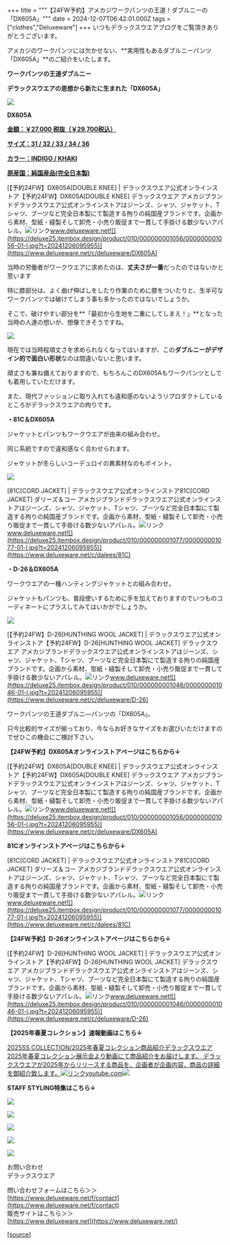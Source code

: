 +++
title = """【24FW予約】アメカジワークパンツの王道！ダブルニーの「DX605A」"""
date = 2024-12-07T06:42:01.000Z
tags = ["clothes","Deluxeware"]
+++
いつもデラックスウエアブログをご覧頂きありがとうございます。

アメカジのワークパンツには欠かせない、**実用性もあるダブルニーパンツ「DX605A」**のご紹介をいたします。

**ワークパンツの王道ダブルニー**

**デラックスウエアの思想から新たに生まれた「DX605A」**

**[![](https://stat.ameba.jp/user_images/20241207/14/deluxeware/bf/8b/j/o0800080015518744652.jpg)](https://stat.ameba.jp/user_images/20241207/14/deluxeware/bf/8b/j/o0800080015518744652.jpg)**

**DX605A**

**[金額：￥27,000 税抜（￥29,700税込）](https://www.deluxeware.net/c/deluxeware/DX605A)**

**[サイズ：31 / 32 / 33 / 34 / 36](https://www.deluxeware.net/c/deluxeware/DX605A)**

**[カラー：INDIGO / KHAKI](https://www.deluxeware.net/c/deluxeware/DX605A)**

**[原産国：純国産品(完全日本製)](https://www.deluxeware.net/c/deluxeware/DX605A)**

[【予約24FW】DX605A\[DOUBLE KNEE\] | デラックスウエア公式オンラインストア【予約24FW】DX605A\[DOUBLE KNEE\] デラックスウエア アメカジブランドデラックスウエア公式オンラインストアはジーンズ、シャツ、ジャケット、Tシャツ、ブーツなど完全日本製にて製造する拘りの純国産ブランドです。企画から素材、型紙・縫製そして卸売・小売り販促まで一貫して手掛ける数少ないアパレル。![リンク](https://c.stat100.ameba.jp/ameblo/symbols/v3.20.0/svg/gray/editor_link.svg)www.deluxeware.net![](https://deluxe25.itembox.design/product/010/000000001056/000000001056-01-l.jpg?t=20241206095955)](https://www.deluxeware.net/c/deluxeware/DX605A)

当時の労働者がワークウエアに求めたのは、**丈夫さが一番**だったのではないかと思います

特に膝部分は、よく曲げ伸ばしをしたり作業のために膝をついたりと、生半可なワークパンツでは破けてしまう事も多かったのではないでしょうか。

そこで、破けやすい部分を**「最初から生地を二重にしてしまえ！」**となった当時の人達の想いが、想像できそうですね。

[![](https://stat.ameba.jp/user_images/20241207/15/deluxeware/f6/4b/j/o0800080015518766789.jpg)](https://stat.ameba.jp/user_images/20241207/15/deluxeware/f6/4b/j/o0800080015518766789.jpg)

現在では当時程頑丈さを求められなくなってはいますが、この**ダブルニーがデザイン的で面白い形状**なのは間違いないと思います。

頑丈さも兼ね備えておりますので、もちろんこのDX605Aもワークパンツとしても着用していただけます。

また、現代ファッションに取り入れても違和感のないようリプロダクトしているところがデラックスウエアの拘りです。

**・81C＆DX605A**

ジャケットとパンツもワークウエアが由来の組み合わせ。

同じ系統ですので違和感なく合わせられます。

ジャケットが冬らしいコーデュロイの異素材なのもポイント。

[![](https://stat.ameba.jp/user_images/20241207/15/deluxeware/f7/b9/j/o0800100015518772011.jpg)](https://stat.ameba.jp/user_images/20241207/15/deluxeware/f7/b9/j/o0800100015518772011.jpg)

[81C\[CORD JACKET\] | デラックスウエア公式オンラインストア81C\[CORD JACKET\] ダリーズ＆コー アメカジブランドデラックスウエア公式オンラインストアはジーンズ、シャツ、ジャケット、Tシャツ、ブーツなど完全日本製にて製造する拘りの純国産ブランドです。企画から素材、型紙・縫製そして卸売・小売り販促まで一貫して手掛ける数少ないアパレル。![リンク](https://c.stat100.ameba.jp/ameblo/symbols/v3.20.0/svg/gray/editor_link.svg)www.deluxeware.net![](https://deluxe25.itembox.design/product/010/000000001077/000000001077-01-l.jpg?t=20241206095955)](https://www.deluxeware.net/c/dalees/81C)

**・D-26＆DX605A**

ワークウエアの一種ハンティングジャケットとの組み合わせ。

ジャケットもパンツも、普段使いするために手を加えておりますのでいつものコーディネートにプラスしてみてはいかがでしょうか。

[![](https://stat.ameba.jp/user_images/20241207/15/deluxeware/9f/49/j/o0800100015518771996.jpg)](https://stat.ameba.jp/user_images/20241207/15/deluxeware/9f/49/j/o0800100015518771996.jpg)

[【予約24FW】D-26\[HUNTHING WOOL JACKET\] | デラックスウエア公式オンラインストア【予約24FW】D-26\[HUNTHING WOOL JACKET\] デラックスウエア アメカジブランドデラックスウエア公式オンラインストアはジーンズ、シャツ、ジャケット、Tシャツ、ブーツなど完全日本製にて製造する拘りの純国産ブランドです。企画から素材、型紙・縫製そして卸売・小売り販促まで一貫して手掛ける数少ないアパレル。![リンク](https://c.stat100.ameba.jp/ameblo/symbols/v3.20.0/svg/gray/editor_link.svg)www.deluxeware.net![](https://deluxe25.itembox.design/product/010/000000001046/000000001046-01-l.jpg?t=20241206095955)](https://www.deluxeware.net/c/deluxeware/D-26)

ワークパンツの王道ダブルニ―パンツの「DX605A」。

只今比較的サイズが揃っており、今ならお好きなサイズをお選びいただけますのでぜひこの機会にご検討下さい。

**【24FW予約】DX605Aオンラインストアページはこちらから↓**

[【予約24FW】DX605A\[DOUBLE KNEE\] | デラックスウエア公式オンラインストア【予約24FW】DX605A\[DOUBLE KNEE\] デラックスウエア アメカジブランドデラックスウエア公式オンラインストアはジーンズ、シャツ、ジャケット、Tシャツ、ブーツなど完全日本製にて製造する拘りの純国産ブランドです。企画から素材、型紙・縫製そして卸売・小売り販促まで一貫して手掛ける数少ないアパレル。![リンク](https://c.stat100.ameba.jp/ameblo/symbols/v3.20.0/svg/gray/editor_link.svg)www.deluxeware.net![](https://deluxe25.itembox.design/product/010/000000001056/000000001056-01-l.jpg?t=20241206095955)](https://www.deluxeware.net/c/deluxeware/DX605A)

**81Cオンラインストアページはこちらから↓**

[81C\[CORD JACKET\] | デラックスウエア公式オンラインストア81C\[CORD JACKET\] ダリーズ＆コー アメカジブランドデラックスウエア公式オンラインストアはジーンズ、シャツ、ジャケット、Tシャツ、ブーツなど完全日本製にて製造する拘りの純国産ブランドです。企画から素材、型紙・縫製そして卸売・小売り販促まで一貫して手掛ける数少ないアパレル。![リンク](https://c.stat100.ameba.jp/ameblo/symbols/v3.20.0/svg/gray/editor_link.svg)www.deluxeware.net![](https://deluxe25.itembox.design/product/010/000000001077/000000001077-01-l.jpg?t=20241206095955)](https://www.deluxeware.net/c/dalees/81C)

**【24FW予約】D-26オンラインストアページはこちらから↓**

[【予約24FW】D-26\[HUNTHING WOOL JACKET\] | デラックスウエア公式オンラインストア【予約24FW】D-26\[HUNTHING WOOL JACKET\] デラックスウエア アメカジブランドデラックスウエア公式オンラインストアはジーンズ、シャツ、ジャケット、Tシャツ、ブーツなど完全日本製にて製造する拘りの純国産ブランドです。企画から素材、型紙・縫製そして卸売・小売り販促まで一貫して手掛ける数少ないアパレル。![リンク](https://c.stat100.ameba.jp/ameblo/symbols/v3.20.0/svg/gray/editor_link.svg)www.deluxeware.net![](https://deluxe25.itembox.design/product/010/000000001046/000000001046-01-l.jpg?t=20241206095955)](https://www.deluxeware.net/c/deluxeware/D-26)

**【2025年春夏コレクション】速報動画はこちら↓**

[2025SS COLLECTION/2025年春夏コレクション商品紹介デラックスウエア2025年春夏コレクション展示会より動画にて商品紹介をお届けします。 デラックスウエアが2025年からリリースする商品を、企画者が企画内容、商品の詳細を御紹介致します。![リンク](https://c.stat100.ameba.jp/ameblo/symbols/v3.20.0/svg/gray/editor_link.svg)youtube.com![](https://i.ytimg.com/vi/A71qJSd2lh4/hqdefault.jpg?sqp=-oaymwEXCOADEI4CSFryq4qpAwkIARUAAIhCGAE=&rs=AOn4CLAjvDtZHCLmch_wfz5qqtOMUoi28A&days_since_epoch=20064)](https://youtube.com/playlist?list=PLmcuUjZ67rhnclr762_W-zDg7FyyrNvqF&si=ezKKY9rhxcxBc6DG)

**STAFF STYLING特集はこちら↓**

[![](https://stat.ameba.jp/user_images/20241205/11/deluxeware/42/a2/j/o1200050015517935293.jpg?caw=800)](https://www.deluxeware.net/f/styling)

[![](https://stat.ameba.jp/user_images/20241116/16/deluxeware/4a/05/j/o1200050015510661447.jpg?caw=800)](https://www.deluxeware.net/c/deluxeware/D-26)

[![](https://stat.ameba.jp/user_images/20240315/15/deluxeware/04/7f/j/o0800026015413271803.jpg?caw=800)](https://www.instagram.com/deluxeware/?hl=ja)

[![](https://stat.ameba.jp/user_images/20220415/12/deluxeware/3b/ce/j/o0800026015103175481.jpg?caw=800)](https://www.deluxeware.net/f/headstore)

[![](https://stat.ameba.jp/user_images/20220415/12/deluxeware/d7/c6/j/o0800026015103175487.jpg?caw=800)](https://www.deluxeware.net/)

お問い合わせ  
デラックスウエア

問い合わせフォームはこちら＞＞  
[https://www.deluxeware.net/f/contact](https://www.deluxeware.net/f/contact)  
販売サイトはこちら＞＞  
[https://www.deluxeware.net](https://www.deluxeware.net/)

[[source]](https://ameblo.jp/deluxeware/entry-12877777732.html)
